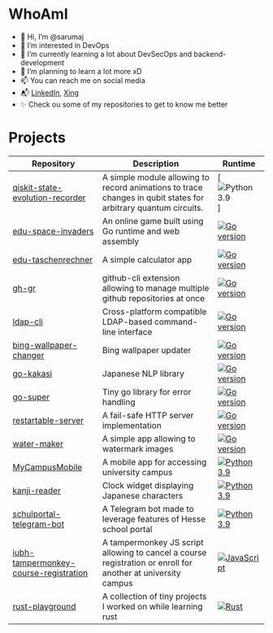 # WhoAmI
- 👋 Hi, I’m @sarumaj
- 👀 I’m interested in DevOps
- 🌱 I’m currently learning a lot about DevSecOps and backend-development
- 💞️ I’m planning to learn a lot more xD
- 📫 You can reach me on social media
- 📬 [LinkedIn](https://www.linkedin.com/in/dawid-ciepiela), [Xing](https://www.xing.com/profile/DawidDamian_Ciepiela)
- ✨ Check ou some of my repositories to get to know me better

# Projects

| Repository                                                                                                | Description                                                                                                  | Runtime                                                                                                                                                         |
|-----------------------------------------------------------------------------------------------------------|--------------------------------------------------------------------------------------------------------------|-----------------------------------------------------------------------------------------------------------------------------------------------------------------|
| [qiskit-state-evolution-recorder](https://github.com/sarumaj/schulportal-telegram-bot)                   | A simple module allowing to record animations to trace changes in qubit states for arbitrary quantum circuits.  | [![Python 3.9](https://img.shields.io/badge/python-3.9-green.svg?logo=python&label=&labelColor=gray)]                                  |
| [edu-space-invaders](https://github.com/sarumaj/edu-space-invaders)                                       | An online game built using Go runtime and web assembly                                                       | [![Go version](https://img.shields.io/github/go-mod/go-version/sarumaj/edu-space-invaders?logo=go&label=&labelColor=gray)](https://go.dev)                      |
| [edu-taschenrechner](https://github.com/sarumaj/edu-taschenrechner)                                       | A simple calculator app                                                                                      | [![Go version](https://img.shields.io/github/go-mod/go-version/sarumaj/edu-taschenrechner?logo=go&label=&labelColor=gray)](https://go.dev)                      |
| [gh-gr](https://github.com/sarumaj/gh-gr)                                                                 | github-cli extension allowing to manage multiple github repositories at once                                 | [![Go version](https://img.shields.io/github/go-mod/go-version/sarumaj/gh-gr?logo=go&label=&labelColor=gray)](https://go.dev)                                   |
| [ldap-cli](https://github.com/sarumaj/ldap-cli)                                                           | Cross-platform compatible LDAP-based command-line interface                                                  | [![Go version](https://img.shields.io/github/go-mod/go-version/sarumaj/ldap-cli?logo=go&label=&labelColor=gray)](https://go.dev)                                |
| [bing-wallpaper-changer](https://github.com/sarumaj/bing-wallpaper-changer)                               | Bing wallpaper updater                                                                                       | [![Go version](https://img.shields.io/github/go-mod/go-version/sarumaj/bing-wallpaper-changer?logo=go&label=&labelColor=gray)](https://go.dev)                  |
| [go-kakasi](https://github.com/sarumaj/go-kakasi)                                                         | Japanese NLP library                                                                                         | [![Go version](https://img.shields.io/github/go-mod/go-version/sarumaj/go-kakasi?logo=go&label=&labelColor=gray)](https://go.dev)                               |
| [go-super](https://github.com/sarumaj/go-super)                                                           | Tiny go library for error handling                                                                           | [![Go version](https://img.shields.io/github/go-mod/go-version/sarumaj/go-super?logo=go&label=&labelColor=gray)](https://go.dev)                                |
| [restartable-server](https://github.com/sarumaj/restartable-server)                                       | A fail-safe HTTP server implementation                                                                       | [![Go version](https://img.shields.io/github/go-mod/go-version/sarumaj/restartable-server?logo=go&label=&labelColor=gray)](https://go.dev)                      |
| [water-maker](https://github.com/sarumaj/water-maker)                                                     | A simple app allowing to watermark images                                                                    | [![Go version](https://img.shields.io/github/go-mod/go-version/sarumaj/water-maker?logo=go&label=&labelColor=gray)](https://go.dev)                             |
| [MyCampusMobile](https://github.com/sarumaj/MyCampusMobile)                                               | A mobile app for accessing university campus                                                                 | [![Python 3.9](https://img.shields.io/badge/python-3.9-green.svg?logo=python&label=&labelColor=gray)](https://www.python.org/downloads/release/python-390/)     |
| [kanji-reader](https://github.com/sarumaj/kanji-reader)                                                   | Clock widget displaying Japanese characters                                                                  | [![Python 3.9](https://img.shields.io/badge/python-3.9-green.svg?logo=python&label=&labelColor=gray)](https://www.python.org/downloads/release/python-390/)     |
| [schulportal-telegram-bot](https://github.com/sarumaj/schulportal-telegram-bot)                           | A Telegram bot made to leverage features of Hesse school portal                                              | [![Python 3.9](https://img.shields.io/badge/python-3.9-green.svg?logo=python&label=&labelColor=gray)](https://www.python.org/downloads/release/python-390/)     |
| [iubh-tampermonkey-course-registration](https://github.com/sarumaj/iubh-tampermonkey-course-registration) | A tampermonkey JS script allowing to cancel a course registration or enroll for another at university campus | [![JavaScript](https://img.shields.io/badge/js-es6-yellow.svg?logo=javascript&label=&labelColor=gray)](https://developer.mozilla.org/en-US/docs/Web/JavaScript) |
| [rust-playground](https://github.com/sarumaj/rust-playground)                                             | A collection of tiny projects I worked on while learning rust                                                | [![Rust](https://img.shields.io/badge/rust-2021-red.svg?logo=rust&label=&labelColor=gray)](https://www.rust-lang.org/tools/install)                             |

